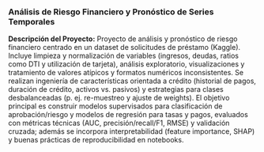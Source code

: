 ### Análisis de Riesgo Financiero y Pronóstico de Series Temporales

**Descripción del Proyecto:**
Proyecto de análisis y pronóstico de riesgo financiero centrado en un dataset de solicitudes de préstamo (Kaggle). Incluye limpieza y normalización de variables (ingresos, deudas, ratios como DTI y utilización de tarjeta), análisis exploratorio, visualizaciones y tratamiento de valores atípicos y formatos numéricos inconsistentes. Se realizan ingeniería de características orientada a crédito (historial de pagos, duración de crédito, activos vs. pasivos) y estrategias para clases desbalanceadas (p. ej. re-muestreo y ajuste de weights). El objetivo principal es construir modelos supervisados para clasificación de aprobación/riesgo y modelos de regresión para tasas y pagos, evaluados con métricas técnicas (AUC, precisión/recall/F1, RMSE) y validación cruzada; además se incorpora interpretabilidad (feature importance, SHAP) y buenas prácticas de reproducibilidad en notebooks.
